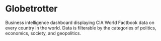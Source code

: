 # Globetrotter

Business intelligence dashboard displaying CIA World Factbook data on every country in the world. Data is filterable by the categories of politics, economics, society, and geopolitics.

